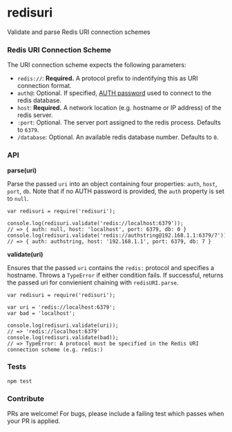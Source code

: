 redisuri
========

Validate and parse Redis URI connection schemes


### Redis URI Connection Scheme

The URI connection scheme expects the following parameters:

- `redis://`: **Required.** A protocol prefix to indentifying this as URI connection format.
- `auth@`: Optional. If specified, [AUTH password](http://redis.io/commands/AUTH) used to connect to the redis database.
- `host`: **Required.** A network location (e.g. hostname or IP address) of the redis server.
- `:port`: Optional. The server port assigned to the redis process. Defaults to `6379`.
- `/database`: Optional. An available redis database number. Defaults to `0`.


### API

**parse(uri)**

Parse the passed `uri` into an object containing four properties: `auth`, `host`, `port`, `db`. Note that if no AUTH password is provided, the `auth` property is set to `null`.

```
var redisuri = require('redisuri');

console.log(redisuri.validate('redis://localhost:6379'));
// => { auth: null, host: 'localhost', port: 6379, db: 0 }
console.log(redisuri.validate('redis://authstring@192.168.1.1:6379/7'));
// => { auth: authstring, host: '192.168.1.1', port: 6379, db: 7 }
```

**validate(uri)**

Ensures that the passed `uri` contains the `redis:` protocol and specifies a hostname. Throws a `TypeError` if either condition fails. If successful, returns the passed uri for convienient chaining with `redisURI.parse`.

```
var redisuri = require('redisuri');

var uri = 'redis://localhost:6379';
var bad = 'localhost';

console.log(redisuri.validate(uri));
// => 'redis://localhost:6379'
console.log(redisuri.validate(bad));
// => TypeError: A protocol must be specified in the Redis URI connection scheme (e.g. redis:)
```

### Tests

```
npm test
```

### Contribute

PRs are welcome! For bugs, please include a failing test which passes when your PR is applied.
